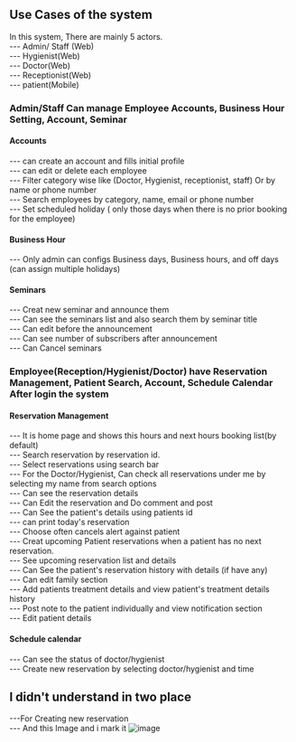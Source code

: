 ## Use Cases of the system
In this system, There are mainly 5 actors. 
<br>--- Admin/ Staff (Web)
<br>--- Hygienist(Web)
<br>--- Doctor(Web)
<br>--- Receptionist(Web)
<br>--- patient(Mobile)

### Admin/Staff Can manage Employee Accounts, Business Hour Setting, Account, Seminar
#### Accounts 
--- can create an account and fills initial profile
<br>--- can edit or delete each employee 
<br>--- Filter category wise like (Doctor, Hygienist, receptionist, staff) Or by name or phone number
<br>--- Search employees by category, name, email or phone number
<br>--- Set scheduled holiday ( only those days when there is no prior booking for the employee)
#### Business Hour
--- Only admin can configs Business days, Business hours, and off days (can assign multiple holidays)
#### Seminars
--- Creat new seminar and announce them
<br>--- Can see the seminars list  and also search them by seminar title
<br>--- Can edit before the announcement
<br>--- Can see number of subscribers after announcement
<br>--- Can Cancel seminars
### Employee(Reception/Hygienist/Doctor) have Reservation Management, Patient Search, Account, Schedule Calendar After login the system
#### Reservation Management
--- It is home page and shows this hours and next hours booking list(by default)
<br>--- Search reservation by reservation id. 
<br>--- Select reservations using search bar
<br>--- For the Doctor/Hygienist, Can check all reservations under me by selecting my name from search options
<br>--- Can see the reservation details 
<br>--- Can Edit the reservation and Do comment and post
<br>--- Can See the patient's details using patients id
<br>--- can print today's reservation
<br>--- Choose often cancels alert against patient
<br>--- Creat upcoming Patient reservations when a patient has no next reservation.
<br>--- See upcoming reservation list and details
<br>--- Can See the patient's reservation history with details (if have any)
<br>--- Can edit family section 
<br>--- Add patients treatment details and view patient's treatment details history
<br>--- Post note to the patient individually and view notification section
<br>--- Edit patient details
#### Schedule calendar
--- Can see the status of doctor/hygienist
<br>--- Create new reservation by selecting doctor/hygienist and time


## I didn't understand in two place 
---For Creating new reservation 
<br>--- And this Image and i mark it ![image](https://user-images.githubusercontent.com/50108351/124437087-828d5500-dd98-11eb-8a9d-f0f8529560a5.png)


